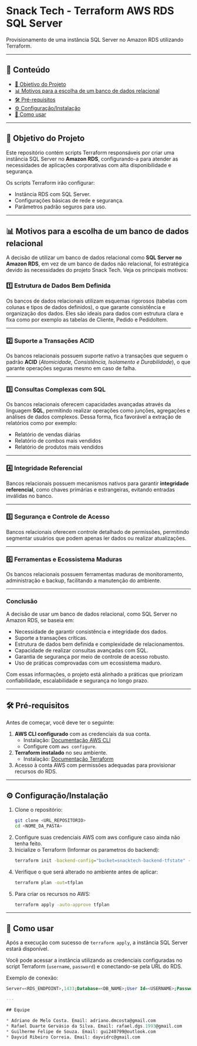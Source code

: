 # Snack Tech - Terraform AWS RDS SQL Server
Provisionamento de uma instância SQL Server no Amazon RDS utilizando Terraform.

---

## 📑 Conteúdo
- [🎯 Objetivo do Projeto](#objetivo-do-projeto)
- [📊 Motivos para a escolha de um banco de dados relacional](#motivos-para-a-escolha-de-um-banco-de-dados-relacional)
- [🛠 Pré-requisitos](#pré-requisitos)
- [⚙ Configuração/Instalação](#configura%C3%A7%C3%A3oinstala%C3%A7%C3%A3o)
- [🚀 Como usar](#como-usar)

---

## 🎯 Objetivo do Projeto

Este repositório contém scripts Terraform responsáveis por criar uma instância SQL Server no **Amazon RDS**, configurando-a para atender as necessidades de aplicações corporativas com alta disponibilidade e segurança.

Os scripts Terraform irão configurar:

- Instância RDS com SQL Server.
- Configurações básicas de rede e segurança.
- Parâmetros padrão seguros para uso.

---

## 📊 Motivos para a escolha de um banco de dados relacional

A decisão de utilizar um banco de dados relacional como **SQL Server no Amazon RDS**, em vez de um banco de dados não relacional, foi estratégica devido às necessidades do projeto Snack Tech. Veja os principais motivos:

### 1️⃣ Estrutura de Dados Bem Definida
Os bancos de dados relacionais utilizam esquemas rigorosos (tabelas com colunas e tipos de dados definidos), o que garante consistência e organização dos dados. Eles são ideais para dados com estrutura clara e fixa como por exemplo as tabelas de Cliente, Pedido e PedidoItem.

---

### 2️⃣ Suporte a Transações ACID
Os bancos relacionais possuem suporte nativo a transações que seguem o padrão **ACID** (*Atomicidade, Consistência, Isolamento e Durabilidade*), o que garante operações seguras mesmo em caso de falha.

---

### 3️⃣ Consultas Complexas com SQL
Os bancos relacionais oferecem capacidades avançadas através da linguagem **SQL**, permitindo realizar operações como junções, agregações e análises de dados complexos. Dessa forma, fica favorável a extração de relatórios como por exemplo:
- Relatório de vendas diárias
- Relatório de combos mais vendidos
- Relatório de produtos mais vendidos

---

### 4️⃣ Integridade Referencial
Bancos relacionais possuem mecanismos nativos para garantir **integridade referencial**, como chaves primárias e estrangeiras, evitando entradas inválidas no banco.

---

### 5️⃣ Segurança e Controle de Acesso
Bancos relacionais oferecem controle detalhado de permissões, permitindo segmentar usuários que podem apenas ler dados ou realizar atualizações.

---

### 6️⃣ Ferramentas e Ecossistema Maduras
Os bancos relacionais possuem ferramentas maduras de monitoramento, administração e backup, facilitando a manutenção do ambiente.

---
### Conclusão

A decisão de usar um banco de dados relacional, como SQL Server no Amazon RDS, se baseia em:

- Necessidade de garantir consistência e integridade dos dados.
- Suporte a transações críticas.
- Estrutura de dados bem definida e complexidade de relacionamentos.
- Capacidade de realizar consultas avançadas com SQL.
- Garantia de segurança por meio de controle de acesso robusto.
- Uso de práticas comprovadas com um ecossistema maduro.

Com essas informações, o projeto está alinhado a práticas que priorizam confiabilidade, escalabilidade e segurança no longo prazo.

---

## 🛠 Pré-requisitos

Antes de começar, você deve ter o seguinte:

1. **AWS CLI configurado** com as credenciais da sua conta.
   - Instalação: [Documentação AWS CLI](https://docs.aws.amazon.com/cli/latest/userguide/getting-started-install.html)
   - Configure com `aws configure`.
2. **Terraform instalado** no seu ambiente.
   - Instalação: [Documentação Terraform](https://www.terraform.io/downloads)
3. Acesso à conta AWS com permissões adequadas para provisionar recursos do RDS.

---

## ⚙ Configuração/Instalação

1. Clone o repositório:
   ```bash
   git clone <URL_REPOSITÓRIO>
   cd <NOME_DA_PASTA>
   
2. Configure suas credenciais AWS com aws configure caso ainda não tenha feito.
3. Inicialize o Terraform (Informar os parametros do backend):
   ```bash
   terraform init -backend-config="bucket=snacktech-backend-tfstate" -backend-config="key=rds/terraform.tfstate" -backend-config="region=us-east-1"

4. Verifique o que será alterado no ambiente antes de aplicar:
   ```bash
   terraform plan -out=tfplan

5. Para criar os recursos no AWS:
   ```bash
   terraform apply -auto-approve tfplan

---

## 🚀 Como usar

Após a execução com sucesso de `terraform apply`, a instância SQL Server estará disponível.

Você pode acessar a instância utilizando as credenciais configuradas no script Terraform (`username`, `password`) e conectando-se pela URL do RDS.

Exemplo de conexão:

```sql
Server=<RDS_ENDPOINT>,1433;Database=<DB_NAME>;User Id=<USERNAME>;Password=<PASSWORD>;

---

## Equipe

* Adriano de Melo Costa. Email: adriano.dmcosta@gmail.com
* Rafael Duarte Gervásio da Silva. Email: rafael.dgs.1993@gmail.com
* Guilherme Felipe de Souza. Email: gui240799@outlook.com
* Dayvid Ribeiro Correia. Email: dayvidrc@gmail.com
